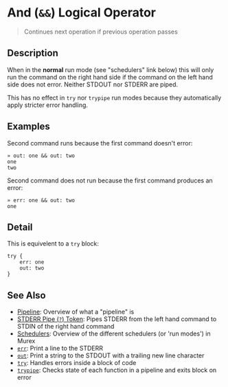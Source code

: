 # And (`&&`) Logical Operator

> Continues next operation if previous operation passes

## Description

When in the **normal** run mode (see "schedulers" link below) this will only
run the command on the right hand side if the command on the left hand side
does not error. Neither STDOUT nor STDERR are piped.

This has no effect in `try` nor `trypipe` run modes because they automatically
apply stricter error handling.

## Examples

Second command runs because the first command doesn't error:

    » out: one && out: two
    one
    two

Second command does not run because the first command produces an error:

    » err: one && out: two
    one

## Detail

This is equivelent to a `try` block:

    try {
        err: one
        out: two
    }

## See Also

- [Pipeline](/user-guide/pipeline.md):
  Overview of what a "pipeline" is
- [STDERR Pipe (`?`) Token](/parser/pipe-err.md):
  Pipes STDERR from the left hand command to STDIN of the right hand command
- [Schedulers](/user-guide/schedulers.md):
  Overview of the different schedulers (or 'run modes') in Murex
- [`err`](/commands/err.md):
  Print a line to the STDERR
- [`out`](/commands/out.md):
  Print a string to the STDOUT with a trailing new line character
- [`try`](/commands/try.md):
  Handles errors inside a block of code
- [`trypipe`](/commands/trypipe.md):
  Checks state of each function in a pipeline and exits block on error
